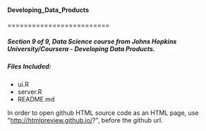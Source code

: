 #### Developing_Data_Products
=========================

##### Section 9 of 9, Data Science course from Johns Hopkins University/Coursera - Developing Data Products.

##### Files Included:

* ui.R
* server.R
* README.md

In order to open github HTML source code as an HTML page, use "http://htmlpreview.github.io/?", before the github url.